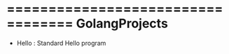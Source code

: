 ==================================
GolangProjects
==================================

- Hello             :   Standard Hello program

